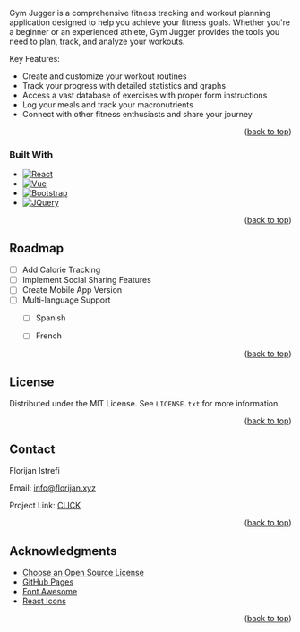 Gym Jugger is a comprehensive fitness tracking and workout planning application designed to help you achieve your fitness goals. Whether you're a beginner or an experienced athlete, Gym Jugger provides the tools you need to plan, track, and analyze your workouts.

Key Features:
* Create and customize your workout routines
* Track your progress with detailed statistics and graphs
* Access a vast database of exercises with proper form instructions
* Log your meals and track your macronutrients
* Connect with other fitness enthusiasts and share your journey

<p align="right">(<a href="#readme-top">back to top</a>)</p>

### Built With

* [![React][React.js]][React-url]
* [![Vue][Vue.js]][Vue-url]
* [![Bootstrap][Bootstrap.com]][Bootstrap-url]
* [![JQuery][JQuery.com]][JQuery-url]

<p align="right">(<a href="#readme-top">back to top</a>)</p>

## Roadmap

- [ ] Add Calorie Tracking
- [ ] Implement Social Sharing Features
- [ ] Create Mobile App Version
- [ ] Multi-language Support
    - [ ] Spanish
    - [ ] French


<p align="right">(<a href="#readme-top">back to top</a>)</p>



<!-- LICENSE -->
## License

Distributed under the MIT License. See `LICENSE.txt` for more information.

<p align="right">(<a href="#readme-top">back to top</a>)</p>

<!-- CONTACT -->
## Contact

Florijan Istrefi 

Email: [info@florijan.xyz](info@florijan.xyz)

Project Link: [CLICK](gym-jugger.netlify.app)

<p align="right">(<a href="#readme-top">back to top</a>)</p>

<!-- ACKNOWLEDGMENTS -->
## Acknowledgments

* [Choose an Open Source License](https://choosealicense.com)
* [GitHub Pages](https://pages.github.com)
* [Font Awesome](https://fontawesome.com)
* [React Icons](https://react-icons.github.io/react-icons/search)

<p align="right">(<a href="#readme-top">back to top</a>)</p>

<!-- MARKDOWN LINKS & IMAGES -->
<!-- https://www.markdownguide.org/basic-syntax/#reference-style-links -->
[contributors-shield]: https://img.shields.io/github/contributors/yourusername/gym-jugger.svg?style=for-the-badge
[contributors-url]: https://github.com/yourusername/gym-jugger/graphs/contributors
[forks-shield]: https://img.shields.io/github/forks/yourusername/gym-jugger.svg?style=for-the-badge
[forks-url]: https://github.com/yourusername/gym-jugger/network/members
[stars-shield]: https://img.shields.io/github/stars/yourusername/gym-jugger.svg?style=for-the-badge
[stars-url]: https://github.com/yourusername/gym-jugger/stargazers
[issues-shield]: https://img.shields.io/github/issues/yourusername/gym-jugger.svg?style=for-the-badge
[issues-url]: https://github.com/yourusername/gym-jugger/issues
[license-shield]: https://img.shields.io/github/license/yourusername/gym-jugger.svg?style=for-the-badge
[license-url]: https://github.com/yourusername/gym-jugger/blob/master/LICENSE.txt
[linkedin-shield]: https://img.shields.io/badge/-LinkedIn-black.svg?style=for-the-badge&logo=linkedin&colorB=555
[linkedin-url]: https://linkedin.com/in/yourusername
[product-screenshot]: images/screenshot.png
[Next.js]: https://img.shields.io/badge/next.js-000000?style=for-the-badge&logo=nextdotjs&logoColor=white
[Next-url]: https://nextjs.org/
[React.js]: https://img.shields.io/badge/React-20232A?style=for-the-badge&logo=react&logoColor=61DAFB
[React-url]: https://reactjs.org/
[Vue.js]: https://img.shields.io/badge/Vue.js-35495E?style=for-the-badge&logo=vuedotjs&logoColor=4FC08D
[Vue-url]: https://vuejs.org/
[Angular.io]: https://img.shields.io/badge/Angular-DD0031?style=for-the-badge&logo=angular&logoColor=white
[Angular-url]: https://angular.io/
[Svelte.dev]: https://img.shields.io/badge/Svelte-4A4A55?style=for-the-badge&logo=svelte&logoColor=FF3E00
[Svelte-url]: https://svelte.dev/
[Laravel.com]: https://img.shields.io/badge/Laravel-FF2D20?style=for-the-badge&logo=laravel&logoColor=white
[Laravel-url]: https://laravel.com
[Bootstrap.com]: https://img.shields.io/badge/Bootstrap-563D7C?style=for-the-badge&logo=bootstrap&logoColor=white
[Bootstrap-url]: https://getbootstrap.com
[JQuery.com]: https://img.shields.io/badge/jQuery-0769AD?style=for-the-badge&logo=jquery&logoColor=white
[JQuery-url]: https://jquery.com
